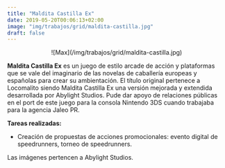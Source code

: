 ```yaml
---
title: "Maldita Castilla Ex"
date: 2019-05-20T00:06:13+02:00
image: "img/trabajos/grid/maldita-castilla.jpg"
draft: false
---
```


<center>![Max](/img/trabajos/grid/maldita-castilla.jpg)</center>

**Maldita Castilla Ex** es un juego de estilo arcade de acción y plataformas que se vale del imaginario de las novelas de caballería europeas y españolas para crear su ambientación. El título original pertenece a Locomalito siendo Maldita Castilla Ex una versión mejorada y extendida desarrollada por Abylight Studios.
Pude dar apoyo de relaciones públicas en el port de este juego para la consola Nintendo 3DS cuando trabajaba para la agencia Jaleo PR.

**Tareas realizadas:**

+ Creación de propuestas de acciones promocionales: evento digital de speedrunners, torneo de speedrunners.


Las imágenes pertencen a Abylight Studios.
